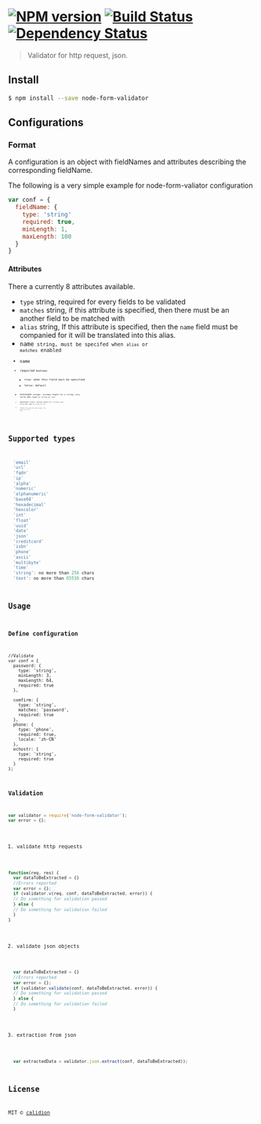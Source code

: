 #  [![NPM version][npm-image]][npm-url] [![Build Status][travis-image]][travis-url] [![Dependency Status][daviddm-image]][daviddm-url]

> Validator for http request, json.


## Install

```sh
$ npm install --save node-form-validator
```


## Configurations

### Format

A configuration is an object with fieldNames and attributes describing the corresponding fieldName.

The following is a very simple example for node-form-valiator configuration

```js
var conf = {
  fieldName: {
    type: 'string'
    required: true,
    minLength: 1,
    maxLength: 100
  }
}
```
#### Attributes

There a currently 8 attributes available.

- <code>type</code>
    string, required for every fields to be validated
- <code>matches</code>
    string, if this attribute is specified, then there must be an another field to be matched with
- <code>alias</code>
    string, If this attribute is specified, then the <code>name</code> field must be companied for it will be translated into this alias.    
- <code>name<code>
    string, must be specifed when <code>alias</code> or <code>matches</code> enabled
- <code>name<code>
- <code>required<code>
    boolean.
    * true: when this field must be specified
    * false: default
- <code>minLength<code>
    integer, minimum length for a string, only valid when type is `string` or `text`
- <code>maxLength<code>
    integer, maximum length for a string, only valid when type is `string` or `text`
- <code>locale<code>
    string, must be locale strings, like `zh-CN`, `zh-HK`, `en-US`, `en-GB`

## Supported types

```js
  'email'
  'url'
  'fqdn'
  'ip'
  'alpha'
  'numeric'
  'alphanumeric'
  'base64'
  'hexadecimal'
  'hexcolor'
  'int'
  'float'
  'uuid'
  'date'
  'json'
  'creditcard'
  'isbn'
  'phone'
  'ascii'
  'multibyte'
  'time'
  'string': no more than 256 chars
  'text': no more than 65536 chars
```

## Usage

### Define configuration

    //Validate
    var conf = {
      password: {
        type: 'string',
        minLength: 3,
        maxLength: 64,
        required: true
      },

      comfirm: {
        type: 'string',
        matches: 'password',
        required: true
      },
      phone: {
        type: 'phone',
        required: true,
        locale: 'zh-CN'  
      },
      echostr: {
        type: 'string',
        required: true
      }
    };

### Validation

```js
var validator = require('node-form-validator');
var error = {};
```


1. validate http requests

```js
function(req, res) {
  var dataToBeExtracted = {}
  //Errors reported
  var error = {};
  if (validator.v(req, conf, dataToBeExtracted, error)) {
  // Do something for validation passed
  } else {
  // Do something for validation failed
  }
}
```

2. validate json objects

```js
  var dataToBeExtracted = {}
  //Errors reported
  var error = {};
  if (validator.validate(conf, dataToBeExtracted, error)) {
  // Do something for validation passed
  } else {
  // Do something for validation failed
  }
```

3. extraction from json

```js
  var extractedData = validator.json.extract(conf, dataToBeExtracted));
```


## License

MIT © [calidion](blog.3gcnbeta.com)


[npm-image]: https://badge.fury.io/js/node-form-validator.svg
[npm-url]: https://npmjs.org/package/node-form-validator
[travis-image]: https://travis-ci.org/JSSDKCN/node-form-validator.svg?branch=master
[travis-url]: https://travis-ci.org/JSSDKCN/node-form-validator
[daviddm-image]: https://david-dm.org/JSSDKCN/node-form-validator.svg?theme=shields.io
[daviddm-url]: https://david-dm.org/JSSDKCN/node-form-validator
